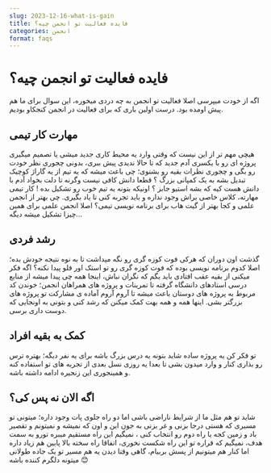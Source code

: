 ```yaml
---
slug: 2023-12-16-what-is-gain
title: فایده فعالیت تو انجمن چیه؟
categories: انجمن
format: faqs
---
```


# فایده فعالیت تو انجمن چیه؟

اگه از خودت میپرسی اصلا فعالیت تو انجمن به چه دردی میخوره، این سوال برای ما هم پیش اومده بود. درست اولین باری که برای فعالیت در انجمن کنجکاو بودیم.

## مهارت کار تیمی

هیچی مهم تر از این نیست که وقتی وارد یه محیط کاری جدید میشی یا تصمیم میگیری پروژه ای رو با یکسری آدم جدید که تا حالا ندیدی پیش ببری، بدونی چجوری نظر خودت رو بگی و چجوری نظرات بقیه رو بشنوی؛ چی باعث میشه که یه تیم از یه گاراژ کوچیک تبدیل بشه به یک کمپانی بزرگ ؟ قطعا دانش کافی نیست وگرنه تا دلت بخواد آدم با دانش هست کیه که بشه استیو جابز ؟ اونیکه بتونه یه تیم خوب رو تشکیل بده !
کار تیمی مهارته، کلاس خاصی براش وجود نداره و باید تجربه کنی تا یاد بگیری. چی بهتر از انجمن علمی و کجا بهتر از گیت هاب برای برنامه نویسی تیمی؟ اصلا انجمن علمی برای همین چیزا تشکیل میشه دیگه...

## رشد فردی

گذشت اون دوران که هرکی فوت کوزه گری رو نگه میداشت تا به نوه نتیجه خودش بده؛ اصلا کدوم برنامه نویسی بوده که فوت کوزه گری رو تو استک اور فلو پیدا نکنه؟ اگه فکر میکنی از بقیه عقب افتادی باید بگم که نگران نباش، اینجا همه چی پیدا میشه از منابع درسی استادهای دانشگاه گرفته تا تمرینات و پروژه های همراهان انجمن؛ خوندن کد مربوط به پروژه های دوستان باعث میشه تا آروم آروم آماده ی مشارکت تو پروژه های بزرگتر بشی. اینها همه و همه بهت کمک میکنن که رشد کنی و بتونی به اونجایی که دوست داری برسی.

## کمک به بقیه افراد

تو فکر کن یه پروژه ساده شاید بتونه یه درس بزرگ باشه برای یه نفر دیگه؛ بهتره ترس رو بذاری کنار و وارد میدون بشی تا بعدا یه روزی نسل بعدی از تجربه های تو استفاده کنه و همینجوری این زنجیره ادامه داشته باشه.

## اگه الان نه پس کی؟

شاید تو هم مثل ما از شرایط ناراضی باشی اما دو راه جلوی پات وجود داره؛ میتونی تو مسیری که هستی درجا بزنی و غر بزنی به جون این و اون که نمیشه و نمیتونم و تقصیر باد و زمین کجه یا راه دوم رو انتخاب کنی ، نمیگیم این راه مستقیم میبره تورو به سمت هدف، نمیگیم که قراره تو این راه شکست نخوری، اتفاقا راه سخته بالا پایین هم زیاد داره اما کنار هم میتونیم از پسش بربیام، گاهی وقتا دیدن یه هم مسیر تو یک جاده طولانی میتونه دلگرم کننده باشه 😊
